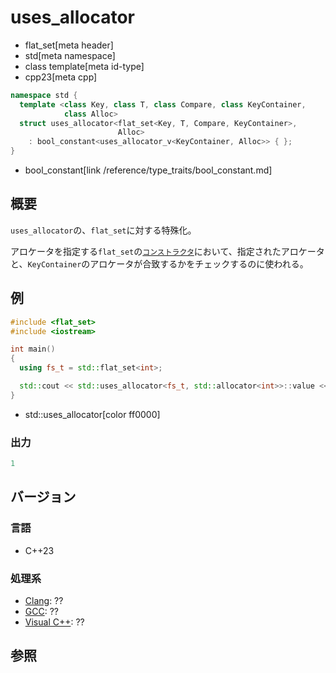 # uses_allocator
* flat_set[meta header]
* std[meta namespace]
* class template[meta id-type]
* cpp23[meta cpp]

```cpp
namespace std {
  template <class Key, class T, class Compare, class KeyContainer,
            class Alloc>
  struct uses_allocator<flat_set<Key, T, Compare, KeyContainer>,
                        Alloc>
    : bool_constant<uses_allocator_v<KeyContainer, Alloc>> { };
}
```
* bool_constant[link /reference/type_traits/bool_constant.md]

## 概要
`uses_allocator`の、`flat_set`に対する特殊化。

アロケータを指定する`flat_set`の[`コンストラクタ`](op_constructor.md)において、指定されたアロケータと、`KeyContainer`のアロケータが合致するかをチェックするのに使われる。


## 例
```cpp
#include <flat_set>
#include <iostream>

int main()
{
  using fs_t = std::flat_set<int>;

  std::cout << std::uses_allocator<fs_t, std::allocator<int>>::value << std::endl;
}
```
* std::uses_allocator[color ff0000]

### 出力
```cpp
1
```


## バージョン
### 言語
- C++23

### 処理系
- [Clang](/implementation.md#clang): ??
- [GCC](/implementation.md#gcc): ??
- [Visual C++](/implementation.md#visual_cpp): ??


## 参照
